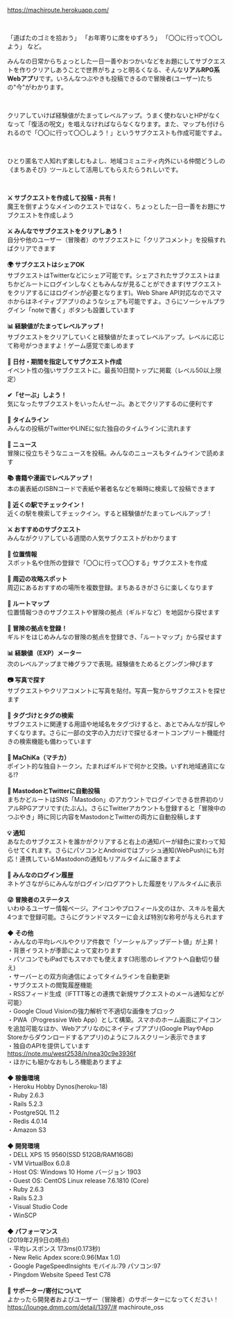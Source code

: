 https://machiroute.herokuapp.com/

<br>

「道ばたのゴミを拾おう」
「お年寄りに席をゆずろう」
「〇〇に行って〇〇しよう」 など。

みんなの日常からちょっとした一日一善やおつかいなどをお題にしてサブクエストを作りクリアしあうことで世界がちょっと明るくなる、そんな<b>リアルRPG系Webアプリ</b>です。いろんなつぶやきも投稿できるので冒険者(ユーザー)たちの"今"がわかります。

<br>

クリアしていけば経験値がたまってレベルアップ。うまく使わないとHPがなくなって「復活の呪文」を唱えなければならなくなります。また、マップも付けられるので「〇〇に行って〇〇しよう！」というサブクエストも作成可能ですよ。

<br>

ひとり匿名で人知れず楽しむもよし、地域コミュニティ内外にいる仲間どうしの《まちあそび》ツールとして活用してもらえたらうれしいです。

<br>

<b>⚔ サブクエストを作成して投稿・共有！</b><br>
魔王を倒すようなメインのクエストではなく、ちょっとした一日一善をお題にサブクエストを作成しよう<br>
<br>
<b>⚔ みんなでサブクエストをクリアしあう！</b><br>
自分や他のユーザー（冒険者）のサブクエストに「クリアコメント」を投稿すればクリアできます<br>
<br>
<b>🌍 サブクエストはシェアOK</b><br>
サブクエストはTwitterなどにシェア可能です。シェアされたサブクエストはまちかどルートにログインしなくともみんなが見ることができます(サブクエストをクリアするにはログインが必要となります)。Web Share API対応なのでスマホからはネイティブアプリのようなシェアも可能ですよ。さらにソーシャルプラグイン「noteで書く」ボタンも設置しています<br>
<br>
<b>📊 経験値がたまってレベルアップ！</b><br>
サブクエストをクリアしていくと経験値がたまってレベルアップ。レベルに応じて称号がつきますよ！ゲーム感覚で楽しめます<br>
<br>
<b>📆 日付・期間を指定してサブクエスト作成</b><br>
イベント性の強いサブクエストに。最長10日間トップに掲載（レベル50以上限定）<br>
<br>
<b>✔「せーぶ」しよう！</b><br>
気になったサブクエストをいったんせーぶ。あとでクリアするのに便利です<br>
<br>
<b>📝 タイムライン</b><br>
みんなの投稿がTwitterやLINEに似た独自のタイムラインに流れます<br>
<br>
<b>📰 ニュース</b><br>
冒険に役立ちそうなニュースを投稿。みんなのニュースもタイムラインで読めます<br>
<br>
<b>📚 書籍や漫画でレベルアップ！</b><br>
本の裏表紙のISBNコードで表紙や著者名などを瞬時に検索して投稿できます<br>
<br>
<b>🚃 近くの駅でチェックイン！</b><br>
近くの駅を検索してチェックイン。すると経験値がたまってレベルアップ！<br>
<br>
<b>⚔ おすすめのサブクエスト</b><br>
みんながクリアしている週間の人気サブクエストがわかります<br>
<br>
<b>🗾 位置情報</b><br>
スポット名や住所の登録で「〇〇に行って〇〇する」サブクエストを作成<br>
<br>
<b>🗾 周辺の攻略スポット</b><br>
周辺にあるおすすめの場所を複数登録。まちあるきがさらに楽しくなります<br>
<br>
<b>🚩 ルートマップ</b><br>
位置情報つきのサブクエストや冒険の拠点（ギルドなど）を地図から探せます<br>
<br>
<b>🕍 冒険の拠点を登録！</b><br>
ギルドをはじめみんなの冒険の拠点を登録でき、「ルートマップ」から探せます<br>
<br>
<b>📊 経験値（EXP）メーター </b><br>
次のレベルアップまで棒グラフで表現。経験値をためるとグングン伸びます<br>
<br>
<b>📷 写真で探す</b><br>
サブクエストやクリアコメントに写真を貼付。写真一覧からサブクエストを探せます<br>
<br>
<b>📎 タグづけとタグの検索</b><br>
サブクエストに関連する用語や地域名をタグづけすると、あとでみんなが探しやすくなります。さらに一部の文字の入力だけで探せるオートコンプリート機能付きの検索機能も備わっています<br>
<br>
<b>🎁 MaChiKa（マチカ）</b><br>
ポイント的な独自トークン。たまればギルドで何かと交換。いずれ地域通貨になる!?<br>
<br>
<b>📣 MastodonとTwitterに自動投稿</b><br>
まちかどルートはSNS「Mastodon」のアカウントでログインできる世界初のリアルRPGアプリです(たぶん)。さらにTwitterアカウントも登録すると「冒険中のつぶやき」時に同じ内容をMastodonとTwitterの両方に自動投稿します<br>
<br>
<b>💡 通知</b><br>
あなたのサブクエストを誰かがクリアすると右上の通知バーが緑色に変わって知らせてくれます。さらにパソコンとAndroidではプッシュ通知(WebPush)にも対応！連携しているMastodonの通知もリアルタイムに届きますよ<br>
<br>
<b>🚪 みんなのログイン履歴</b><br>
ネトゲさながらにみんながログイン/ログアウトした履歴をリアルタイムに表示<br>
<br>
<b>😜 冒険者のステータス</b><br>
いわゆるユーザー情報ページ。アイコンやプロフィール文のほか、スキルを最大4つまで登録可能。さらにグランドマスターに会えば特別な称号が与えられます<br>
<br>
<b>◆ その他</b><br>
・みんなの平均レベルやクリア件数で「ソーシャルアップデート値」が上昇！<br>
・背景イラストが季節によって変わります<br>
・パソコンでもiPadでもスマホでも使えます(3形態のレイアウトへ自動切り替え)<br>
・サーバーとの双方向通信によってタイムラインを自動更新<br>
・サブクエストの閲覧履歴機能<br>
・RSSフィード生成（IFTTT等との連携で新規サブクエストのメール通知などが可能）<br>
・Google Cloud Visionの強力解析で不適切な画像をブロック<br>
・PWA（Progressive Web App）として構築。スマホのホーム画面にアイコンを追加可能なほか、Webアプリなのにネイティブアプリ(Google PlayやApp Storeからダウンロードするアプリ)のようにフルスクリーン表示できます<br>
・独自のAPIを提供しています<br>
https://note.mu/west2538/n/nea30c9e3936f <br>
・ほかにも細かなおもしろ機能ありますよ<br>
<br>
<b>◆ 稼働環境</b><br>
・Heroku Hobby Dynos(heroku-18)<br>
・Ruby 2.6.3<br>
・Rails 5.2.3<br>
・PostgreSQL 11.2<br>
・Redis 4.0.14<br>
・Amazon S3<br>
<br>
<b>◆ 開発環境</b><br>
・DELL XPS 15 9560(SSD 512GB/RAM16GB)<br>
・VM VirtualBox 6.0.8<br>
・Host OS: Windows 10 Home バージョン 1903<br>
・Guest OS: CentOS Linux release 7.6.1810 (Core)<br>
・Ruby 2.6.3<br>
・Rails 5.2.3<br>
・Visual Studio Code<br>
・WinSCP<br>
<br>
<b>◆ パフォーマンス</b><br>
(2019年2月9日の時点)<br>
・平均レスポンス 173ms(0.173秒)<br>
・New Relic Apdex score:0.96(Max 1.0)<br>
・Google PageSpeedInsights モバイル:79 パソコン:97<br>
・Pingdom Website Speed Test C78<br>
<br>
<b>💚 サポーター/寄付について</b><br>
よかったら開発者およびユーザー（冒険者）のサポーターになってください！<br>
https://lounge.dmm.com/detail/1397/#   m a c h i r o u t e _ o s s  
 